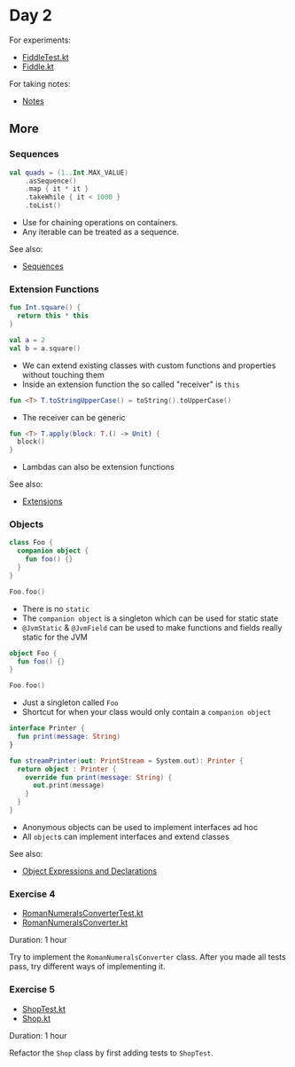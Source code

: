 # Day 2

For experiments:
 * [FiddleTest.kt](../src/test/code/guru/drako/trainings/kotlin/day2/FiddleTest.kt)
 * [Fiddle.kt](../src/main/code/guru/drako/trainings/kotlin/day2/Fiddle.kt)
 
For taking notes:
 * [Notes](./day2-notes.md)

## More

### Sequences

```kotlin
val quads = (1..Int.MAX_VALUE)
    .asSequence()
    .map { it * it }
    .takeWhile { it < 1000 }
    .toList()
```

 * Use for chaining operations on containers.
 * Any iterable can be treated as a sequence.
 

See also:
 * [Sequences](https://kotlinlang.org/docs/reference/sequences.html)

### Extension Functions

```kotlin
fun Int.square() {
  return this * this
}

val a = 2
val b = a.square()
```

 * We can extend existing classes with custom functions and properties without touching them
 * Inside an extension function the so called "receiver" is `this`
 
```kotlin
fun <T> T.toStringUpperCase() = toString().toUpperCase()
```

 * The receiver can be generic
 
```kotlin
fun <T> T.apply(block: T.() -> Unit) {
  block()
}
```

 * Lambdas can also be extension functions

See also:
 * [Extensions](https://kotlinlang.org/docs/reference/extensions.html)

### Objects

```kotlin
class Foo {
  companion object {
    fun foo() {}
  }
}

Foo.foo()
```

 * There is no `static`
 * The `companion object` is a singleton which can be used for static state
 * `@JvmStatic` & `@JvmField` can be used to make functions and fields really static for the JVM

```kotlin
object Foo {
  fun foo() {}
}

Foo.foo()
```

 * Just a singleton called `Foo`
 * Shortcut for when your class would only contain a `companion object`
 
```kotlin
interface Printer {
  fun print(message: String)
}

fun streamPrinter(out: PrintStream = System.out): Printer {
  return object : Printer {
    override fun print(message: String) {
      out.print(message)
    }
  }
}
```

 * Anonymous objects can be used to implement interfaces ad hoc
 * All `object`s can implement interfaces and extend classes
 
See also:
 * [Object Expressions and Declarations](https://kotlinlang.org/docs/reference/object-declarations.html) 

### Exercise 4

 * [RomanNumeralsConverterTest.kt](../src/test/code/guru/drako/trainings/kotlin/day2/RomanNumeralsConverterTest.kt)
 * [RomanNumeralsConverter.kt](../src/main/code/guru/drako/trainings/kotlin/day2/RomanNumeralsConverter.kt)

Duration: 1 hour

Try to implement the `RomanNumeralsConverter` class.
After you made all tests pass, try different ways of implementing it.

### Exercise 5

 * [ShopTest.kt](../src/test/code/guru/drako/trainings/kotlin/day2/gildedrose/ShopTest.kt)
 * [Shop.kt](../src/main/code/guru/drako/trainings/kotlin/day2/gildedrose/Shop.kt)

Duration: 1 hour

Refactor the `Shop` class by first adding tests to `ShopTest`.

